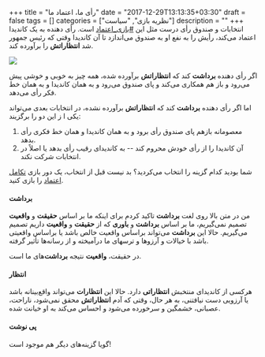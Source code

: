 +++
title = "رأی ما، اعتماد ما"
date = "2017-12-29T13:13:35+03:30"
draft = false
tags = []
categories = ["نظریه بازی", "سیاست"]
description = ""
+++
انتخابات و صندوق رأی درست مثل این 
[#بازی_اعتماد](https://hamed.github.io/trust/)
است. 
رأی دهنده به یک کاندیدا اعتماد می‌کند، 
رأیش را به نفع او به صندوق می‌اندازد تا آن کاندیدا وقتی که رئیس جمهور شد **انتظاراتش** را برآورده کند.

![](/img/InVoteWeTrust.png)

<!--more-->

اگر رأی دهنده **برداشت** کند که **انتظاراتش** برآورده شده، 
همه چیز به خوبی و خوشی پیش می‌رود و باز هم همکاری می‌کند و پای صندوق می‌رود و به همان کاندیدا و به همان خط فکر رأی می‌دهد.

اما اگر رأی دهنده **برداشت** کند که **انتظاراتش** برآورده نشده، 
در انتخابات بعدی می‌تواند یکی ا ز این دو را برگزیند:

1. معصومانه بازهم پای صندوق رأی برود و به همان کاندیدا و همان خط فکری رأی بدهد. 
2. آن کاندیدا را از رأی خودش محروم کند -- به کاندیدای رقیب رأی بدهد یا اصلاً در انتخابات شرکت نکند. 

شما بودید کدام گزینه را انتخاب می‌کردید؟ 
بد نیست قبل از انتخاب، یک دور بازی 
[تکامل اعتماد](https://hamed.github.io/trust/)
را بازی کنید.



#### برداشت

من در متن بالا روی لغت **برداشت** تاکید کردم برای اینکه ما بر اساس **حقیقت** و **واقعیت** تصمیم نمی‌گیریم،
ما بر اساس **برداشت** و **باوری** که از **حقیقت** و **واقعیت** داریم تصمیم می‌گیریم. 
حالا این **برداشت** می‌تواند براساس واقعیت خالص باشد یا براساس واقعیتی باشد با خیالات و آرزوها و ترسهای ما درآمیخته و از رسانه‌ها تأثیر گرفته.

در حقیقت، **واقعیت** نتیجه **برداشت**‌های ما است.


#### انتظار

هرکسی از کاندیدای منتخبش **انتظاراتی** دارد. 
حالا این **انتظارات** می‌تواند واقع‌بینانه باشد یا آرزویی دست نیافتنی،
به هر حال، وقتی که آدم **انتظاراتش** محقق نمی‌شود، 
ناراحت، عصبانی، خشمگین و سرخورده می‌شود و احساس می‌کند به او خیانت شده.


#### پی نوشت

گویا گزینه‌های دیگر هم موجود است!

